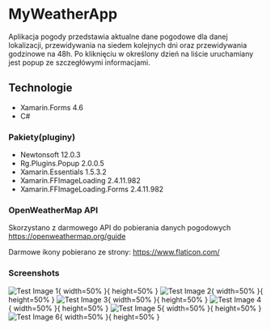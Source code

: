 # MyWeatherApp
Aplikacja pogody przedstawia aktualne dane pogodowe dla danej lokalizacji, przewidywania na siedem kolejnych dni oraz przewidywania godzinowe na 48h. Po kliknięciu w określony dzień na liście uruchamiany jest popup ze szczegłówymi informacjami.
## Technologie
* Xamarin.Forms 4.6
* C#
### Pakiety(pluginy)
* Newtonsoft 12.0.3
* Rg.Plugins.Popup 2.0.0.5
* Xamarin.Essentials 1.5.3.2
* Xamarin.FFImageLoading 2.4.11.982
* Xamarin.FFImageLoading.Forms 2.4.11.982
### OpenWeatherMap API
Skorzystano z darmowego API do pobierania danych pogodowych
https://openweathermap.org/guide

Darmowe ikony pobierano ze strony:
https://www.flaticon.com/

### Screenshots

![Test Image 1](Screenshots/screenshot_1.jpg){ width=50% }{ height=50% }
![Test Image 2](Screenshots/screenshot_2.jpg){ width=50% }{ height=50% }
![Test Image 3](Screenshots/screenshot_3.jpg){ width=50% }{ height=50% }
![Test Image 4](Screenshots/screenshot_4.jpg){ width=50% }{ height=50% }
![Test Image 5](Screenshots/screenshot_5.jpg){ width=50% }{ height=50% }
![Test Image 6](Screenshots/screenshot_6.jpg){ width=50% }{ height=50% }
